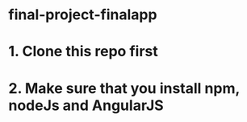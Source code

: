 # final-project-finalapp

# 1. Clone this repo first
# 2. Make sure that you install npm, nodeJs and AngularJS
